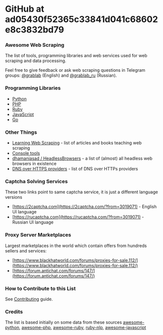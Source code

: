 # GitHub at ad05430f52365c33841d041c68602e8c3832bd79

### Awesome Web Scraping <a href="#user-content-awesome-web-scraping" id="user-content-awesome-web-scraping"></a>

The list of tools, programming libraries and web services used for web scraping and data processing.

Feel free to give feedback or ask web scraping questions in Telegram groups: [@grablab](https://t.me/grablab) (English) and [@grablab\_ru](https://t.me/grablab\_ru) (Russian).

### Programming Libraries <a href="#user-content-programming-libraries" id="user-content-programming-libraries"></a>

* [Python](https://github.com/lorien/web-scraping/blob/master/python.md)
* [PHP](https://github.com/lorien/web-scraping/blob/master/php.md)
* [Ruby](https://github.com/lorien/web-scraping/blob/master/ruby.md)
* [JavaScript](https://github.com/lorien/web-scraping/blob/master/javascript.md)
* [Go](https://github.com/lorien/web-scraping/blob/master/golang.md)

### Other Things <a href="#user-content-other-things" id="user-content-other-things"></a>

* [Learning Web Scraping](https://github.com/lorien/learning-web-scraping) - list of articles and books teaching web scraping
* [Console tools](https://github.com/lorien/web-scraping/blob/master/console\_tools.md)
* [dhamaniasad / HeadlessBrowsers](https://github.com/dhamaniasad/HeadlessBrowsers) - a list of (almost) all headless web browsers in existence
* [DNS over HTTPS providers](https://github.com/curl/curl/wiki/DNS-over-HTTPS) - list of DNS over HTTPs providers

### Captcha Solving Services <a href="#user-content-captcha-solving-services" id="user-content-captcha-solving-services"></a>

These two links point to same captcha service, it is just a different language versions

* [https://2captcha.com](https://2captcha.com/?from=3019071) - English UI language
* [https://rucaptcha.com](https://rucaptcha.com/?from=3019071) - Russian UI language

### Proxy Server Marketplaces <a href="#user-content-proxy-server-marketplaces" id="user-content-proxy-server-marketplaces"></a>

Largest marketplaces in the world which contain offers from hundreds sellers and services:

* [https://www.blackhatworld.com/forums/proxies-for-sale.112/](https://www.blackhatworld.com/forums/proxies-for-sale.112/)
* [https://forum.antichat.com/forums/147/](https://forum.antichat.com/forums/147/)

### How to Contribute to this List <a href="#user-content-how-to-contribute-to-this-list" id="user-content-how-to-contribute-to-this-list"></a>

See [Contributing](https://github.com/lorien/web-scraping/blob/master/CONTRIBUTING.md) guide.

### Credits <a href="#user-content-credits" id="user-content-credits"></a>

The list is based initially on some data from these sources [awesome-python](https://github.com/vinta/awesome-python), [awesome-php](https://github.com/ziadoz/awesome-php), [awesome-ruby](https://github.com/markets/awesome-ruby), [ruby-nlp](https://github.com/diasks2/ruby-nlp), [awesome-javascript](https://github.com/sorrycc/awesome-javascript)

